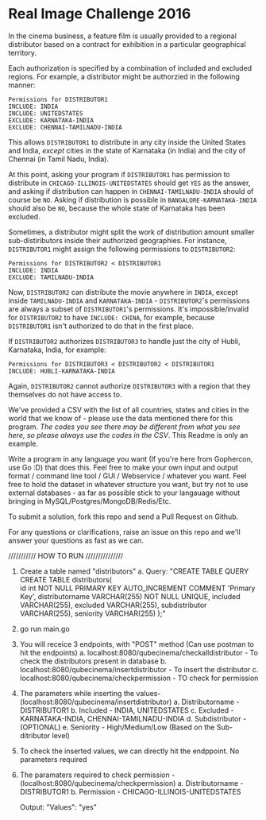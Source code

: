 # Real Image Challenge 2016

In the cinema business, a feature film is usually provided to a regional distributor based on a contract for exhibition in a particular geographical territory.

Each authorization is specified by a combination of included and excluded regions. For example, a distributor might be authorzied in the following manner:
```
Permissions for DISTRIBUTOR1
INCLUDE: INDIA
INCLUDE: UNITEDSTATES
EXCLUDE: KARNATAKA-INDIA
EXCLUDE: CHENNAI-TAMILNADU-INDIA
```
This allows `DISTRIBUTOR1` to distribute in any city inside the United States and India, *except* cities in the state of Karnataka (in India) and the city of Chennai (in Tamil Nadu, India).

At this point, asking your program if `DISTRIBUTOR1` has permission to distribute in `CHICAGO-ILLINOIS-UNITEDSTATES` should get `YES` as the answer, and asking if distribution can happen in `CHENNAI-TAMILNADU-INDIA` should of course be `NO`. Asking if distribution is possible in `BANGALORE-KARNATAKA-INDIA` should also be `NO`, because the whole state of Karnataka has been excluded.

Sometimes, a distributor might split the work of distribution amount smaller sub-distiributors inside their authorized geographies. For instance, `DISTRIBUTOR1` might assign the following permissions to `DISTRIBUTOR2`:

```
Permissions for DISTRIBUTOR2 < DISTRIBUTOR1
INCLUDE: INDIA
EXCLUDE: TAMILNADU-INDIA
```
Now, `DISTRIBUTOR2` can distribute the movie anywhere in `INDIA`, except inside `TAMILNADU-INDIA` and `KARNATAKA-INDIA` - `DISTRIBUTOR2`'s permissions are always a subset of `DISTRIBUTOR1`'s permissions. It's impossible/invalid for `DISTRIBUTOR2` to have `INCLUDE: CHINA`, for example, because `DISTRIBUTOR1` isn't authorized to do that in the first place. 

If `DISTRIBUTOR2` authorizes `DISTRIBUTOR3` to handle just the city of Hubli, Karnataka, India, for example:
```
Permissions for DISTRIBUTOR3 < DISTRIBUTOR2 < DISTRIBUTOR1
INCLUDE: HUBLI-KARNATAKA-INDIA
```
Again, `DISTRIBUTOR2` cannot authorize `DISTRIBUTOR3` with a region that they themselves do not have access to. 

We've provided a CSV with the list of all countries, states and cities in the world that we know of - please use the data mentioned there for this program. *The codes you see there may be different from what you see here, so please always use the codes in the CSV*. This Readme is only an example. 

Write a program in any language you want (If you're here from Gophercon, use Go :D) that does this. Feel free to make your own input and output format / command line tool / GUI / Webservice / whatever you want. Feel free to hold the dataset in whatever structure you want, but try not to use external databases - as far as possible stick to your langauage without bringing in MySQL/Postgres/MongoDB/Redis/Etc.

To submit a solution, fork this repo and send a Pull Request on Github. 

For any questions or clarifications, raise an issue on this repo and we'll answer your questions as fast as we can.


/////////// HOW TO RUN ///////////////
1. Create a table named "distributors" 
    a. Query: "CREATE TABLE QUERY
	CREATE TABLE distributors(  
    	id int NOT NULL PRIMARY KEY AUTO_INCREMENT COMMENT 'Primary Key',
   	distributorname VARCHAR(255) NOT NULL UNIQUE,
    	included VARCHAR(255),
   	excluded VARCHAR(255),
   	subdistributor VARCHAR(255),
       seniority VARCHAR(255)
	);"

2. go run main.go

2. You will receice 3 endpoints, with "POST" method (Can use postman to hit the endpoints)
    a. localhost:8080/qubecinema/checkalldistributor - To check the distributors present in database
    b. localhost:8080/qubecinema/insertdistributor - To insert the distributor
    c. localhost:8080/qubecinema/checkpermission - TO check for permission

3. The parameters while inserting the values- (localhost:8080/qubecinema/insertdistributor)
    a. Distributorname - DISTRIBUTOR1
    b. Included        - INDIA, UNITEDSTATES
    c. Excluded        - KARNATAKA-INDIA, CHENNAI-TAMILNADU-INDIA
    d. Subdistributor  - (OPTIONAL)
    e. Seniority       - High/Medium/Low (Based on the Sub-ditributor level)

4. To check the inserted values, we can directly hit the endppoint. No parameters required

5. The paramaters required to check permission - (localhost:8080/qubecinema/checkpermission)
    a. Distributorname - DISTRIBUTOR1
    b. Permission      - CHICAGO-ILLINOIS-UNITEDSTATES 

    Output:
     "Values": "yes" 